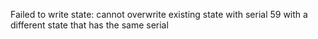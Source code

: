 Failed to write state: cannot overwrite existing state with serial 59 with a different state that has the same serial
